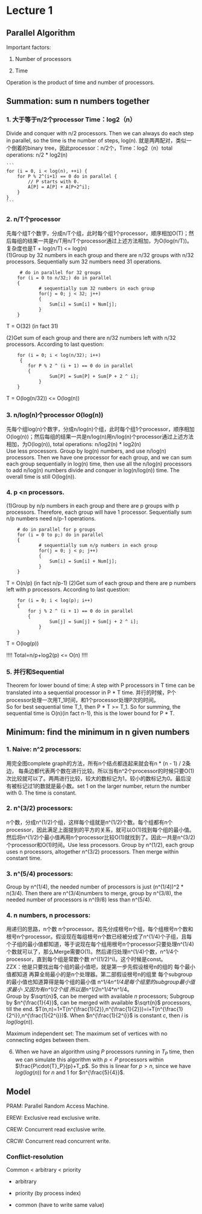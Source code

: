 # Lecture 1

## Parallel Algorithm

Important factors:

1. Number of processors

2. Time

Operation is the product of time and number of processors.

## Summation: sum n numbers together

### 1. 大于等于n/2个processor Time：log2（n）        
Divide and conquer with n/2 processors. Then we can always do each step in parallel, so the time is the number of steps, log(n).
就是两两配对，类似一个倒着的binary tree，因此processor：n/2个，Time：log2（n）total operations: n/2 * log2(n)    

    ```
    for (i = 0, i < log(n), ++i) {
        for P % 2^(i+1) == 0 do in parallel {
            // P starts with 0.
            A[P] = A[P] + A[P+2^i];
        }
    }
    ```
### 2. n/T个processor         
先每个组T个数字，分成n/T个组，此时每个组1个processor，顺序相加O(T)；然后每组的结果一共是n/T用n/T个processor通过上述方法相加，为O(log(n/T))。复杂度也是T + log(n/T) <= log(n)      
(1)Group by 32 numbers in each group and there are n/32 groups with n/32 processors. Sequentially sum 32 numbers need 31 operations.
```
	 # do in parallel for 32 groups 
	for (i = 0 to n/32;) do in parallel    
 	{
     	 	# sequentially sum 32 numbers in each group
     		for(j = 0; j < 32; j++)   
     		{
          		Sum[i] = Sum[i] + Num[j];
    		}
	}
```
  T = O(32) (in fact 31) 
  
(2)Get sum of each group and there are n/32 numbers left with n/32 processors. According to last question:      
```
 	for (i = 0; i < log(n/32); i++) 
	 {
		for P % 2 ^ (i + 1) == 0 do in parallel 
		{
        		Sum[P] = Sum[P] + Sum[P + 2 ^ i];
    		}
	}
```
  T = O(log(n/32)) <= O(log(n))

### 3. n/log(n)个processor  O(log(n))       
先每个组log(n)个数字，分成n/log(n)个组，此时每个组1个processor，顺序相加O(log(n))；然后每组的结果一共是n/log(n)用n/log(n)个processor通过上述方法相加，为O(log(n)), total operations: n/log2(n) * log2(n)      
Use less processors. Group by log(n) numbers, and use n/log(n) processors. Then we have one processor for each group, and we can sum each group sequentially in log(n) time, then use all the n/log(n) processors to add n/log(n) numbers divide and conquer in log(n/log(n)) time. The overall time is still O(log(n)).

### 4. p <n processors. 
(1)Group by n/p numbers in each group and there are p groups with p processors. Therefore, each group will have 1 processor. Sequentially sum n/p numbers need n/p-1 operations.

```
 	# do in parallel for p groups 
	for (i = 0 to p;) do in parallel    
 	{
      		# sequentially sum n/p numbers in each group
     		for(j = 0; j < p; j++)   
     		{
          		Sum[i] = Sum[i] + Num[j];
    		}
	}
```
T = O(n/p) (in fact n/p-1)
(2)Get sum of each group and there are p numbers left with p processors. According to last question:
```
 	for (i = 0; i < log(p); i++) 
 	{
		for j % 2 ^ (i + 1) == 0 do in parallel 
		{
        		Sum[j] = Sum[j] + Sum[j + 2 ^ i];
    		}
	}
```
  T = O(log(p)) 

!!!! Total=n/p+log2(p) <= O(n) !!!!

### 5. 并行和Sequential    
Theorem for lower bound of time: A step with P processors in T time can be translated into a sequential processor in P * T time.
并行的时候，P个processor处理一次用T_1时间，和1个processor处理P次的时间。         
So for best sequential time T_1, then P * T >= T_1. So for summing, the sequential time is O(n)(in fact n-1), this is the lower bound for P * T.

## Minimum:  find the minimum in n given numbers

### 1. Naive: n^2 processors:
用完全图complete graph的方法，所有n个结点都连起来就会有n * (n - 1) / 2条边， 每条边都代表两个数在进行比较。所以当有n^2个processor的时候只要O(1)次比较就可以了。两两进行比较，较大的数标记为1，较小的数标记为0。最后没有被标记过1的数就是最小数。set 1 on the larger number, return the number with 0. The time is constant.

### 2. n^(3/2) processors:
n个数，分成n^(1/2)个组，这样每个组就是n^(1/2)个数。每个组都有n个processor，因此满足上面提到的平方的关系，就可以O(1)找到每个组的最小值。然后将n^(1/2)个最小值再用n个processor比较O(1)就找到了。因此一共是n^(3/2)个processor和O(1)时间。Use less processors. Group by n^(1/2), each group uses n processors, altogether n^(3/2) processors. Then merge within constant time.

### 3. n^(5/4) processors: 
Group by n^(1/4), the needed number of processors is just (n^(1/4))^2 * n(3/4). Then there are n^(3/4)numbers to merge, group by n^(3/8), the needed number of processors is n^(9/8) less than n^(5/4).

### 4. n numbers, n processors: 
用递归的思路，n个数 n个processor。首先分成根号n个组，每个组根号n个数和根号n个processor。假设现在每组根号n个数已经被分成了n^(1/4)个子组，且每个子组的最小值都知道，等于说现在每个组用根号n个processor只要处理n^(1/4)个数就可以了，那么Merge需要O(1)。然后递归处理n^(1/4)个数，n^1/4个processor，直到每个组是常数个数 n^((1/2)^i)。这个时候是const。     
ZZX：他是只要找出每个组的最小值吧，就是第一步先假设根号n的组的 每个最小值都知道 再算全局最小的是n个处理器。第二部假设根号n的组里 每个subgroup的最小值也知道算得是每个组的最小值 n^1/4*n^1/4是每个组里的subgroup最小值求最小 又因为有n^1/2个组 所以是n^1/2*n^1/4*n^1/4。      
Group by $\sqrt{n}$, can be merged with available $n$ processors; Subgroup by $n^{\frac{1}{4}}$, can be merged with available $\sqrt{n}$ processors, till the end. $T(n,n)=1+T(n^{\frac{1}{2}},n^{\frac{1}{2}})=i+T(n^{\frac{1}{2^i}},n^{\frac{1}{2^i}})$. When $n^{\frac{1}{2^i}}$ is constant $c$, then $i$ is $log(log(n))$.

Maximum independent set: The maximum set of vertices with no connecting edges between them.

6. When we have an algorithm using $P$ processors running in $T_P$ time, then we can simulate this algorithm with $p<P$ processors within $\frac{P\cdot{T}_P}{p}+T_p$. So this is linear for $p>n$, since we have $log(log(n))$ for $n$ and $1$ for $n^{\frac{5}{4}}$.

## Model

PRAM: Parallel Random Access Machine.

EREW: Exclusive read exclusive write.

CREW: Concurrent read exclusive write.

CRCW: Concurrent read concurrent write.

### Conflict-resolution

Common < arbitrary < priority

- arbitrary

- priority (by process index)

- common (have to write same value)
